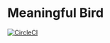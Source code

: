 # Meaningful Bird
[![CircleCI](https://circleci.com/gh/woodyaz/meaningful-bird/tree/master.svg?style=svg)](https://circleci.com/gh/woodyaz/meaningful-bird/tree/master)
